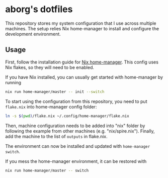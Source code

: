 # aborg's dotfiles

This repository stores my system configuration that I use across multiple machines.
The setup relies Nix home-manager to install and configure the development environment.

## Usage

First, follow the installation guide for [Nix home-manager](https://github.com/nix-community/home-manager).
This config uses Nix flakes, so they will need to be enabled.

If you have Nix installed, you can usually get started with home-manager by running
```sh
nix run home-manager/master -- init --switch
```

To start using the configuration from this repository, you need to put `flake.nix` into home-manager config folder:
```sh
ln -s $(pwd)/flake.nix ~/.config/home-manager/flake.nix
```

Then, machine configuration needs to be added into "nix" folder by following the example from other
machines (e.g. "nix/spire.nix").
Finally, add the machine to the list of `outputs` in flake.nix.

The environment can now be installed and updated with `home-manager switch`.

If you mess the home-manager environment, it can be restored with
```sh
nix run home-manager/master -- switch
```
